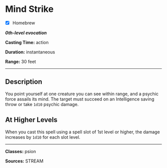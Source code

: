 # Mind Strike

- [x] Homebrew

***0th-level evocation***

**Casting Time:** action

**Duration:** instantaneous

**Range:** 30 feet

---

## Description
You point yourself at one creature you can see within range, and a psychic force assails its mind. The target must succeed on an Intelligence saving throw or take `1d10` psychic damage.

## At Higher Levels
When you cast this spell using a spell slot of 1st level or higher, the damage increases by `1d10` for each slot level.

---

**Classes:** psion

**Sources:** STREAM
